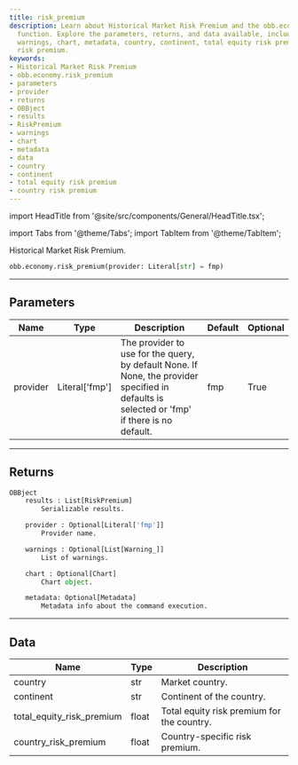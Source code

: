 ```yaml
---
title: risk_premium
description: Learn about Historical Market Risk Premium and the obb.economy.risk_premium
  function. Explore the parameters, returns, and data available, including results,
  warnings, chart, metadata, country, continent, total equity risk premium, and country
  risk premium.
keywords:
- Historical Market Risk Premium
- obb.economy.risk_premium
- parameters
- provider
- returns
- OBBject
- results
- RiskPremium
- warnings
- chart
- metadata
- data
- country
- continent
- total equity risk premium
- country risk premium
---
```


import HeadTitle from '@site/src/components/General/HeadTitle.tsx';

<HeadTitle title="economy /risk_premium - Reference | OpenBB Platform Docs" />

<!-- markdownlint-disable MD012 MD031 MD033 -->

import Tabs from '@theme/Tabs';
import TabItem from '@theme/TabItem';

Historical Market Risk Premium.

```python wordwrap
obb.economy.risk_premium(provider: Literal[str] = fmp)
```

---

## Parameters

<Tabs>
<TabItem value="standard" label="Standard">

| Name | Type | Description | Default | Optional |
| ---- | ---- | ----------- | ------- | -------- |
| provider | Literal['fmp'] | The provider to use for the query, by default None. If None, the provider specified in defaults is selected or 'fmp' if there is no default. | fmp | True |
</TabItem>

</Tabs>

---

## Returns

```python wordwrap
OBBject
    results : List[RiskPremium]
        Serializable results.

    provider : Optional[Literal['fmp']]
        Provider name.

    warnings : Optional[List[Warning_]]
        List of warnings.

    chart : Optional[Chart]
        Chart object.

    metadata: Optional[Metadata]
        Metadata info about the command execution.
```

---

## Data

<Tabs>
<TabItem value="standard" label="Standard">

| Name | Type | Description |
| ---- | ---- | ----------- |
| country | str | Market country. |
| continent | str | Continent of the country. |
| total_equity_risk_premium | float | Total equity risk premium for the country. |
| country_risk_premium | float | Country-specific risk premium. |
</TabItem>

</Tabs>

